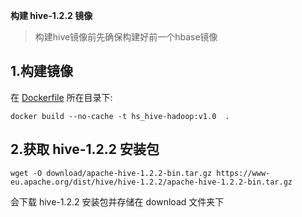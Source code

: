 ﻿**构建 hive-1.2.2 镜像**

>构建hive镜像前先确保构建好前一个hbase镜像

## 1.构建镜像
在 [Dockerfile](./Dockerfile) 所在目录下:  
```
docker build --no-cache -t hs_hive-hadoop:v1.0  .
```

## 2.获取 hive-1.2.2 安装包    
```
wget -O download/apache-hive-1.2.2-bin.tar.gz https://www-eu.apache.org/dist/hive/hive-1.2.2/apache-hive-1.2.2-bin.tar.gz
```   
会下载 hive-1.2.2 安装包并存储在 download 文件夹下



